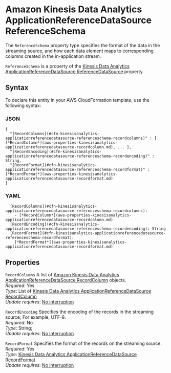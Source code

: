 # Amazon Kinesis Data Analytics ApplicationReferenceDataSource ReferenceSchema<a name="aws-properties-kinesisanalytics-applicationreferencedatasource-referenceschema"></a>

The `ReferenceSchema` property type specifies the format of the data in the streaming source, and how each data element maps to corresponding columns created in the in\-application stream\.

 `ReferenceSchema` is a property of the [Kinesis Data Analytics ApplicationReferenceDataSource ReferenceDataSource](aws-properties-kinesisanalytics-applicationreferencedatasource-referencedatasource.md) property\. 

## Syntax<a name="aws-properties-kinesisanalytics-applicationreferencedatasource-referenceschema-syntax"></a>

To declare this entity in your AWS CloudFormation template, use the following syntax:

### JSON<a name="aws-properties-kinesisanalytics-applicationreferencedatasource-referenceschema-syntax.json"></a>

```
{
  "[RecordColumns](#cfn-kinesisanalytics-applicationreferencedatasource-referenceschema-recordcolumns)" : [ [*RecordColumn*](aws-properties-kinesisanalytics-applicationreferencedatasource-recordcolumn.md), ... ],
  "[RecordEncoding](#cfn-kinesisanalytics-applicationreferencedatasource-referenceschema-recordencoding)" : String,
  "[RecordFormat](#cfn-kinesisanalytics-applicationreferencedatasource-referenceschema-recordformat)" : [*RecordFormat*](aws-properties-kinesisanalytics-applicationreferencedatasource-recordformat.md)
}
```

### YAML<a name="aws-properties-kinesisanalytics-applicationreferencedatasource-referenceschema-syntax.yaml"></a>

```
  [RecordColumns](#cfn-kinesisanalytics-applicationreferencedatasource-referenceschema-recordcolumns): 
    - [*RecordColumn*](aws-properties-kinesisanalytics-applicationreferencedatasource-recordcolumn.md) 
  [RecordEncoding](#cfn-kinesisanalytics-applicationreferencedatasource-referenceschema-recordencoding): String
  [RecordFormat](#cfn-kinesisanalytics-applicationreferencedatasource-referenceschema-recordformat): 
    [*RecordFormat*](aws-properties-kinesisanalytics-applicationreferencedatasource-recordformat.md)
```

## Properties<a name="aws-properties-kinesisanalytics-applicationreferencedatasource-referenceschema-properties"></a>

`RecordColumns`  <a name="cfn-kinesisanalytics-applicationreferencedatasource-referenceschema-recordcolumns"></a>
A list of [Amazon Kinesis Data Analytics ApplicationReferenceDataSource RecordColumn](aws-properties-kinesisanalytics-applicationreferencedatasource-recordcolumn.md) objects\.  
 *Required*: Yes  
 *Type*: List of [Kinesis Data Analytics ApplicationReferenceDataSource RecordColumn](aws-properties-kinesisanalytics-applicationreferencedatasource-recordcolumn.md)  
 *Update requires*: [No interruption](using-cfn-updating-stacks-update-behaviors.md#update-no-interrupt) 

`RecordEncoding`  <a name="cfn-kinesisanalytics-applicationreferencedatasource-referenceschema-recordencoding"></a>
Specifies the encoding of the records in the streaming source; For example, UTF\-8\.  
 *Required*: No  
 *Type*: String;  
 *Update requires*: [No interruption](using-cfn-updating-stacks-update-behaviors.md#update-no-interrupt) 

`RecordFormat`  <a name="cfn-kinesisanalytics-applicationreferencedatasource-referenceschema-recordformat"></a>
Specifies the format of the records on the streaming source\.  
 *Required*: Yes  
 *Type*: [Kinesis Data Analytics ApplicationReferenceDataSource RecordFormat](aws-properties-kinesisanalytics-applicationreferencedatasource-recordformat.md)  
 *Update requires*: [No interruption](using-cfn-updating-stacks-update-behaviors.md#update-no-interrupt) 